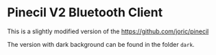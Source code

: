 # Pinecil V2 Bluetooth Client

This is a slightly modified version of the https://github.com/joric/pinecil

The version with dark background can be found in the folder `dark`.
